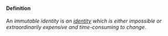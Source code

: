 #### Definition

An *immutable identity* is *an [identity](https://github.com/gcassel/Modular-Organization-Terminology/blob/master/terms/identity.md) which is either impossible or extraordinarily expensive and time-consuming to change*.
